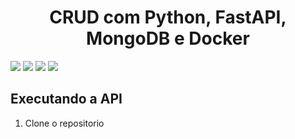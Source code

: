 <h1 align='center'> CRUD com Python, FastAPI, MongoDB e Docker </h1>

<img src="https://img.shields.io/badge/Python-14354C?style=for-the-badge&logo=python&logoColor=white"/> <img src="https://img.shields.io/badge/fastapi-109989?style=for-the-badge&logo=FASTAPI&logoColor=white"/> <img src="https://img.shields.io/badge/MongoDB-4EA94B?style=for-the-badge&logo=mongodb&logoColor=white"/> <img src="https://img.shields.io/badge/docker-%230db7ed.svg?style=for-the-badge&logo=docker&logoColor=white"/>

## Executando a API

1. Clone o repositorio 
